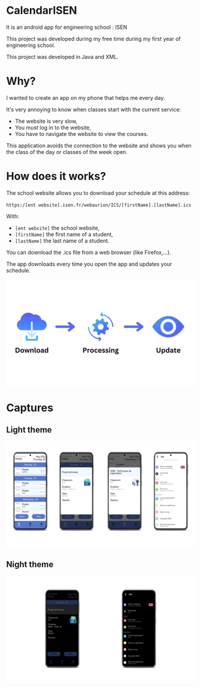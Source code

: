 # CalendarISEN

It is an android app for engineering school : ISEN

This project was developed during my free time during my first year of engineering school.

This project was developed in Java and XML.

# Why?

I wanted to create an app on my phone that helps me every day.

It's very annoying to know when classes start with the current service:

* The website is very slow,
* You must log in to the website,
* You have to navigate the website to view the courses.

This application avoids the connection to the website and shows you when the class of the day or classes of the week open.

# How does it works?

The school website allows you to download your schedule at this address:

`https:/[ent website].isen.fr/webaurion/ICS/[firstName].[lastName].ics`

With:

* `[ent website]` the school website,
* `[firstName]` the first name of a student,
* `[lastName]` the last name of a student.

You can download the .ics file from a web browser (like Firefox,...).

The app downloads every time you open the app and updates your schedule.

![schema data retrival](./docs/process.png)


# Captures

## Light theme

![light theme captures](./docs/render_light.png)

## Night theme

![night theme captures](./docs/render_night.png)
